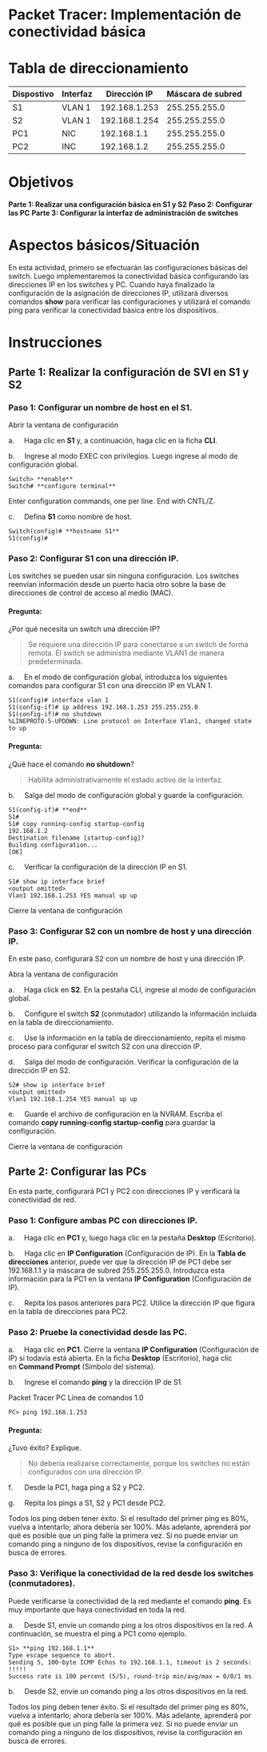 # **Packet Tracer: Implementación de conectividad básica**

# Tabla de direccionamiento

| Dispostivo | Interfaz | Dirección IP  | Máscara de subred |
| ---------- | -------- | ------------- | ----------------- |
| S1         | VLAN 1   | 192.168.1.253 | 255.255.255.0     |
| S2         | VLAN 1   | 192.168.1.254 | 255.255.255.0     |
| PC1        | NIC      | 192.168.1.1   | 255.255.255.0     |
| PC2        | INC      | 192.168.1.2   | 255.255.255.0     |

# Objetivos

**Parte 1: Realizar una configuración básica en S1 y S2**
**Paso 2: Configurar las PC**
**Parte 3: Configurar la interfaz de administración de switches**

# Aspectos básicos/Situación

En esta actividad, primero se efectuarán las configuraciones básicas del switch. Luego implementaremos la conectividad básica configurando las direcciones IP en los switches y PC. Cuando haya finalizado la configuración de la asignación de direcciones IP, utilizará diversos comandos **show** para verificar las configuraciones y utilizará el comando ping para verificar la conectividad básica entre los dispositivos.

# Instrucciones

## Parte 1: Realizar la configuración de SVI en S1 y S2

### Paso 1: Configurar un nombre de host en el S1.

Abrir la ventana de configuración

a.     Haga clic en **S1** y, a continuación, haga clic en la ficha **CLI**.

b.     Ingrese al modo EXEC con privilegios. Luego ingrese al modo de configuración global.

```red
Switch> **enable**
Switch# **configure terminal**
```

Enter configuration commands, one per line. End with CNTL/Z.

c.     Defina **S1** como nombre de host.

```red
Switch(config)# **hostname S1**
S1(config)#
```

### Paso 2: Configurar S1 con una dirección IP.

Los switches se pueden usar sin ninguna configuración. Los switches reenvían información desde un puerto hacia otro sobre la base de direcciones de control de acceso al medio (MAC).

#### Pregunta:
¿Por qué necesita un switch una dirección IP?
>Se requiere una dirección IP para conectarse a un switch de forma remota. El switch se administra mediante VLAN1 de manera predeterminada.

a.     En el modo de configuración global, introduzca los siguientes comandos para configurar S1 con una dirección IP en VLAN 1.

```red
S1(config)# interface vlan 1
S1(config-if)# ip address 192.168.1.253 255.255.255.0
S1(config-if)# no shutdown
%LINEPROTO-5-UPDOWN: Line protocol on Interface Vlan1, changed state to up
```

#### Pregunta:
¿Qué hace el comando **no shutdown**?
>Habilita administrativamente el estado activo de la interfaz.

b.     Salga del modo de configuración global y guarde la configuración.

```red
S1(config-if)# **end**
S1#
S1# copy running-config startup-config
192.168.1.2
Destination filename [startup-config]?
Building configuration...
[OK]
```

c.     Verificar la configuración de la dirección IP en S1.

```red
S1# show ip interface brief
<output omitted>
Vlan1 192.168.1.253 YES manual up up
```

Cierre la ventana de configuración

### Paso 3: Configurar S2 con un nombre de host y una dirección IP.

En este paso, configurará S2 con un nombre de host y una dirección IP.

Abra la ventana de configuración

a.     Haga click en **S2**. En la pestaña CLI, ingrese al modo de configuración global.

b.     Configure el switch **S2** (conmutador) utilizando la información incluida en la tabla de direccionamiento.

c.     Use la información en la tabla de direccionamiento, repita el mismo proceso para configurar el switch S2 con una dirección IP.

d.     Salga del modo de configuración. Verificar la configuración de la dirección IP en S2.

```red
S2# show ip interface brief
<output omitted>
Vlan1 192.168.1.254 YES manual up up
```

e.     Guarde el archivo de configuración en la NVRAM. Escriba el comando **copy running-config startup-config** para guardar la configuración.

Cierre la ventana de configuración

## Parte 2: Configurar las PCs

En esta parte, configurará PC1 y PC2 con direcciones IP y verificará la conectividad de red.

### Paso 1: Configure ambas PC con direcciones IP.

a.     Haga clic en **PC1** y, luego haga clic en la pestaña **Desktop** (Escritorio).

b.     Haga clic en **IP Configuration** (Configuración de IP). En la **Tabla de direcciones** anterior, puede ver que la dirección IP de PC1 debe ser 192.168.1.1 y la máscara de subred 255.255.255.0. Introduzca esta información para la PC1 en la ventana **IP Configuration** (Configuración de IP).

c.     Repita los pasos anteriores para PC2. Utilice la dirección IP que figura en la tabla de direcciones para PC2.

### Paso 2: Pruebe la conectividad desde las PC.

a.     Haga clic en **PC1**. Cierre la ventana **IP Configuration** (Configuración de IP) si todavía está abierta. En la ficha **Desktop** (Escritorio), haga clic en **Command Prompt** (Símbolo del sistema).

b.     Ingrese el comando **ping** y la dirección IP de S1.

Packet Tracer PC Línea de comandos 1.0

`PC> ping 192.168.1.253`

#### Pregunta:
¿Tuvo éxito? Explique.
>No debería realizarse correctamente, porque los switches no están configurados con una dirección IP.

f.      Desde la PC1, haga ping a S2 y PC2.

g.     Repita los pings a S1, S2 y PC1 desde PC2.

Todos los ping deben tener éxito. Si el resultado del primer ping es 80%, vuelva a intentarlo; ahora debería ser 100%. Más adelante, aprenderá por qué es posible que un ping falle la primera vez. Si no puede enviar un comando ping a ninguno de los dispositivos, revise la configuración en busca de errores.

### Paso 3: Verifique la conectividad de la red desde los switches (conmutadores).

Puede verificarse la conectividad de la red mediante el comando **ping**. Es muy importante que haya conectividad en toda la red.

a.     Desde S1, envíe un comando ping a los otros dispositivos en la red. A continuación, se muestra el ping a PC1 como ejemplo.

```red
S1> **ping 192.168.1.1**
Type escape sequence to abort.
Sending 5, 100-byte ICMP Echos to 192.168.1.1, timeout is 2 seconds:
!!!!!
Success rate is 100 percent (5/5), round-trip min/avg/max = 0/0/1 ms
```

b.     Desde S2, envíe un comando ping a los otros dispositivos en la red.

Todos los ping deben tener éxito. Si el resultado del primer ping es 80%, vuelva a intentarlo; ahora debería ser 100%. Más adelante, aprenderá por qué es posible que un ping falle la primera vez. Si no puede enviar un comando ping a ninguno de los dispositivos, revise la configuración en busca de errores.
